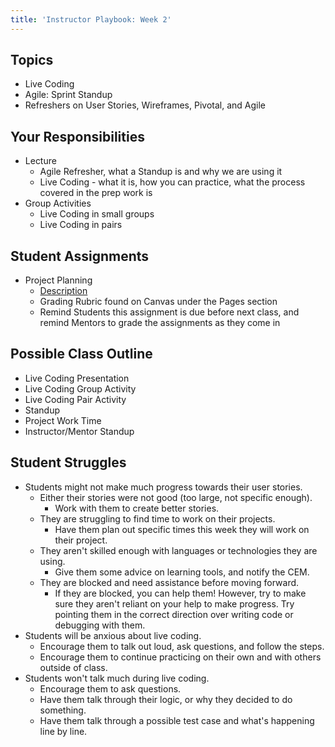 ```yaml
---
title: 'Instructor Playbook: Week 2'
---
```


## Topics
* Live Coding
* Agile: Sprint Standup
* Refreshers on User Stories, Wireframes, Pivotal, and Agile

## Your Responsibilities
* Lecture
    * Agile Refresher, what a Standup is and why we are using it
    * Live Coding - what it is, how you can practice, what the process covered in the prep work is
* Group Activities
    * Live Coding in small groups
    * Live Coding in pairs

## Student Assignments
* Project Planning
    * [Description](../../../assignments/planning/)
    * Grading Rubric found on Canvas under the Pages section
    * Remind Students this assignment is due before next class, and remind Mentors to grade the assignments as they come in

## Possible Class Outline
* Live Coding Presentation
* Live Coding Group Activity
* Live Coding Pair Activity
* Standup
* Project Work Time
* Instructor/Mentor Standup

## Student Struggles
* Students might not make much progress towards their user stories.
    * Either their stories were not good (too large, not specific enough).
        * Work with them to create better stories.
    * They are struggling to find time to work on their projects.
        * Have them plan out specific times this week they will work on their project.
    * They aren't skilled enough with languages or technologies they are using.
        * Give them some advice on learning tools, and notify the CEM.
    * They are blocked and need assistance before moving forward.
        * If they are blocked, you can help them! However, try to make sure they aren't reliant on your help to make progress. Try pointing them in the correct direction over writing code or debugging with them.
* Students will be anxious about live coding.
    * Encourage them to talk out loud, ask questions, and follow the steps.
    * Encourage them to continue practicing on their own and with others outside of class.
* Students won't talk much during live coding.
    * Encourage them to ask questions.
    * Have them talk through their logic, or why they decided to do something.
    * Have them talk through a possible test case and what's happening line by line.
